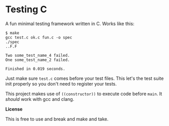 Testing C
=========

A fun minimal testing framework written in C. Works like this:

```
$ make 
gcc test.c ok.c fun.c -o spec
./spec
..F.F

Two some_test_name_4 failed.
One some_test_name_2 failed.

Finished in 0.019 seconds.
```

Just make sure `test.c` comes before your test files. This let's the test suite init properly so you don't need to register your tests. 

This project makes use of `((constructor))` to execute code before `main`. It _should_ work with gcc and clang.

**License**

This is free to use and break and make and take.
